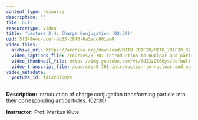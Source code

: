 ```yaml
---
content_type: resource
description: ''
file: null
resourcetype: Video
title: 'Lecture 2.4: Charge Conjugation (02:30)'
uid: 5f148e4c-ccef-eb63-2870-6a3edc801ae0
video_files:
  archive_url: https://archive.org/download/MIT8.701F20/MIT8_701F20_02-04_chargeconjugation_300k.mp4
  video_captions_file: /courses/8-701-introduction-to-nuclear-and-particle-physics-fall-2020/a24dda32aee4579781b4ea7a1ac5d2d6_fdIJzQl60ys.vtt
  video_thumbnail_file: https://img.youtube.com/vi/fdIJzQl60ys/default.jpg
  video_transcript_file: /courses/8-701-introduction-to-nuclear-and-particle-physics-fall-2020/16465275efd02d36d872badbcf6ce555_fdIJzQl60ys.pdf
video_metadata:
  youtube_id: fdIJzQl60ys
---
```


**Description:** Introduction of charge conjugation transforming particle into their corresponding antiparticles. (02:30)

**Instructor:** Prof. Markus Klute